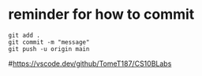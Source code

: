 # reminder for how to commit
```
git add . 
git commit -m "message"
git push -u origin main
 ```
#https://vscode.dev/github/TomeT187/CS10BLabs